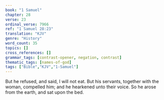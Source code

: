 ```yaml
---
book: "1 Samuel"
chapter: 28
verse: 23
ordinal_verse: 7966
ref: "1 Samuel 28:23"
translation: "KJV"
genre: "History"
word_count: 35
topics: []
cross_references: []
grammar_tags: [contrast-opener, negation, contrast]
thematic_tags: [names-of-god]
tags: ["Bible","KJV","1-Samuel"]
---
```

But he refused, and said, I will not eat. But his servants, together with the woman, compelled him; and he hearkened unto their voice. So he arose from the earth, and sat upon the bed.
